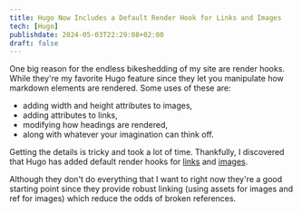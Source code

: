 ```yaml
---
title: Hugo Now Includes a Default Render Hook for Links and Images
tech: [Hugo]
publishdate: 2024-05-03T22:29:08+02:00
draft: false
---
```


One big reason for the endless bikeshedding of my site are render hooks. While they're my favorite Hugo feature since they let you manipulate how markdown elements are rendered. Some uses of these are:

* adding width and height attributes to images,
* adding attributes to links,
* modifying how headings are rendered,
* along with whatever your imagination can think off.

Getting the details is tricky and took a lot of time. Thankfully, I discovered that Hugo has added default render hooks for [links](https://github.com/gohugoio/hugo/blob/master/tpl/tplimpl/embedded/templates/_default/_markup/render-link.html) and [images](https://github.com/gohugoio/hugo/blob/master/tpl/tplimpl/embedded/templates/_default/_markup/render-image.html).

Although they don't do everything that I want to right now they're a good starting point since they provide robust linking (using assets for images and ref for images) which reduce the odds of broken references.
